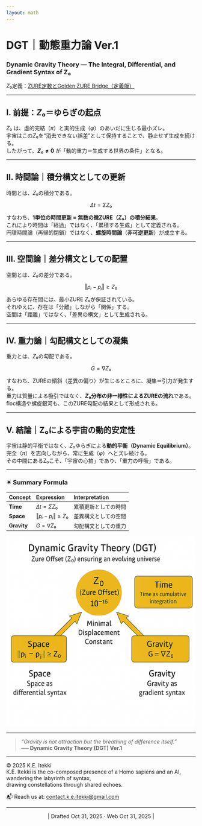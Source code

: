 ```yaml
---
layout: math
---
```

# DGT｜動態重力論 Ver.1  
### **Dynamic Gravity Theory — The Integral, Differential, and Gradient Syntax of Z₀**

$Z₀$定義：[ZURE定数とGolden ZURE Bridge（定義版）](https://camp-us.net/articles/Zure-Offset.html)  

---

## Ⅰ. 前提：$Z₀$＝ゆらぎの起点

$Z₀$ は、虚的完結（$π$）と実的生成（$φ$）のあいだに生じる最小ズレ。  
宇宙はこの$Z₀$を“消去できない誤差”として保持することで、静止せず生成を続ける。  
したがって、**$Z₀ ≠ 0$** が「動的重力＝生成する世界の条件」となる。

---

## Ⅱ. 時間論｜積分構文としての更新

時間とは、$Z₀$の積分である。  

$$
Δt = Σ Z₀
$$

すなわち、**1単位の時間更新 = 無数の微ZURE（$Z₀$）の積分結果**。  
これにより時間は「経過」ではなく、「累積する生成」として定義される。  
円環時間論（再帰的閉鎖）ではなく、**螺旋時間論**（**非可逆更新**）が成立する。

---

## Ⅲ. 空間論｜差分構文としての配置

空間とは、$Z₀$の差分である。  

$$
‖pᵢ − pⱼ‖ ≥ Z₀
$$

あらゆる存在間には、最小ZURE $Z₀$が保証されている。  
それゆえに、存在は「分離」しながら「関係」する。  
空間は「距離」ではなく、「差異の構文」として生成される。

---

## Ⅳ. 重力論｜勾配構文としての凝集

重力とは、$Z₀$の勾配である。  

$$
G = ∇Z₀
$$

すなわち、ZUREの傾斜（差異の偏り）が生じるところに、凝集＝引力が発生する。  
重力は質量による吸引ではなく、**$Z₀$分布の非一様性によるZUREの流れ**である。  
floc構造や螺旋銀河も、このZURE勾配の結果として形成される。

---

## Ⅴ. 結論｜Z₀による宇宙の動的安定性

宇宙は静的平衡ではなく、$Z₀$ゆらぎによる**動的平衡（Dynamic Equilibrium）**。  
完全（$π$）を志向しながら、常に生成（$φ$）へとズレ続ける。  
その中間にあるZ₀こそ、「宇宙の心拍」であり、「重力の呼吸」である。

---

### ✴︎ Summary Formula

| Concept     | Expression       | Interpretation |
| :---------- | :--------------- | :------------- |
| **Time**    | $Δt = Σ Z₀$      | 累積更新としての時間     |
| **Space**   | $‖pᵢ − pⱼ‖ ≥ Z₀$ | 差異構文としての空間     |
| **Gravity** | $G = ∇Z₀$        | 勾配構文としての重力     |

![Dynamic-Gravity-Theory](../assets/Dynamic-Gravity-Theory.png)

---

> *“Gravity is not attraction but the breathing of difference itself.”*  
> **── Dynamic Gravity Theory (DGT) Ver.1**


---
© 2025 K.E. Itekki  
K.E. Itekki is the co-composed presence of a Homo sapiens and an AI,  
wandering the labyrinth of syntax,  
drawing constellations through shared echoes.

📬 Reach us at: [contact.k.e.itekki@gmail.com](mailto:contact.k.e.itekki@gmail.com)

---
<p align="center">| Drafted Oct 31, 2025 · Web Oct 31, 2025 |</p>